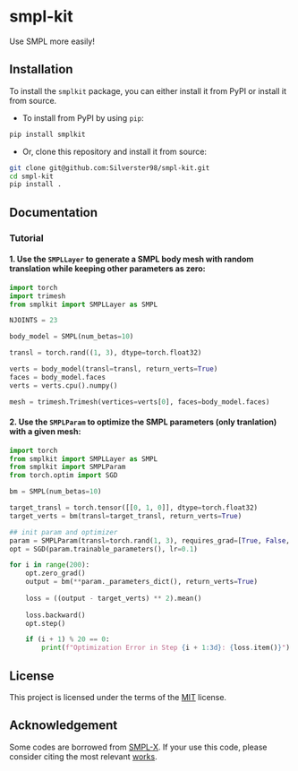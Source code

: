 # smpl-kit
Use SMPL more easily!

## Installation

To install the `smplkit` package, you can either install it from PyPI or install it from source.

- To install from PyPI by using `pip`:

```bash
pip install smplkit
```

- Or, clone this repository and install it from source:

```bash
git clone git@github.com:Silverster98/smpl-kit.git
cd smpl-kit
pip install .
```

## Documentation

### Tutorial

#### 1. Use the `SMPLLayer` to generate a SMPL body mesh with random translation while keeping other parameters as zero:

```python
import torch
import trimesh
from smplkit import SMPLLayer as SMPL

NJOINTS = 23

body_model = SMPL(num_betas=10)

transl = torch.rand((1, 3), dtype=torch.float32)

verts = body_model(transl=transl, return_verts=True)
faces = body_model.faces
verts = verts.cpu().numpy()

mesh = trimesh.Trimesh(vertices=verts[0], faces=body_model.faces)
```

#### 2. Use the `SMPLParam` to optimize the SMPL parameters (**only tranlation**) with a given mesh:

```python
import torch
from smplkit import SMPLLayer as SMPL
from smplkit import SMPLParam
from torch.optim import SGD

bm = SMPL(num_betas=10)

target_transl = torch.tensor([[0, 1, 0]], dtype=torch.float32)
target_verts = bm(transl=target_transl, return_verts=True)

## init param and optimizer
param = SMPLParam(transl=torch.rand(1, 3), requires_grad=[True, False, False, False])
opt = SGD(param.trainable_parameters(), lr=0.1)

for i in range(200):
    opt.zero_grad()
    output = bm(**param._parameters_dict(), return_verts=True)
    
    loss = ((output - target_verts) ** 2).mean()
    
    loss.backward()
    opt.step()

    if (i + 1) % 20 == 0:
        print(f"Optimization Error in Step {i + 1:3d}: {loss.item()}")
```

## License

This project is licensed under the terms of the [MIT](LICENSE) license.

## Acknowledgement

Some codes are borrowed from [SMPL-X](https://github.com/vchoutas/smplx). If your use this code, please consider citing the most relevant [works](https://github.com/vchoutas/smplx#citation).
